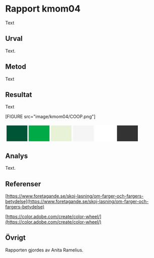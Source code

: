 ---
---
Rapport kmom04
=========================

Text




Urval
-----------------------

Text.



Metod
-----------------------

Text



Resultat
-----------------------

Text



[FIGURE src="image/kmom04/COOP.png"]

<table style="border-spacing: 4px; border-collapse: separate">
<tr>
<td style="height: 50px; width: 50px; background-color: #005537;">
<td style="height: 50px; width: 50px; background-color: #00aa46;">
<td style="height: 50px; width: 50px; background-color: #e8f2d7;">
<td style="height: 50px; width: 50px; background-color: #f5f5f5;">
<td style="height: 50px; width: 50px; background-color: #fff;">
<td style="height: 50px; width: 50px; background-color: #333;">
</tr>
</table>



Analys
-----------------------

Text.



Referenser
-----------------------


[https://www.foretagande.se/skoj-lasning/om-farger-och-fargers-betydelse](https://www.foretagande.se/skoj-lasning/om-farger-och-fargers-betydelse)

[https://color.adobe.com/create/color-wheel/](https://color.adobe.com/create/color-wheel/)



Övrigt
-----------------------

Rapporten gjordes av Anita Ramelius.